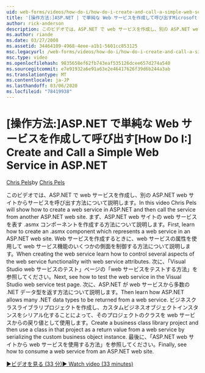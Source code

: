 ```yaml
---
uid: web-forms/videos/how-do-i/how-do-i-create-and-call-a-simple-web-service-in-aspnet
title: '[操作方法:]ASP.NET | で単純な Web サービスを作成して呼び出すMicrosoft Docs'
author: rick-anderson
description: このビデオでは、ASP.NET で web サービスを作成し、別の ASP.NET web サイトからサービスを呼び出す方法について説明します。 まず、作成方法について説明します。
ms.author: riande
ms.date: 03/27/2008
ms.assetid: 34464109-4968-4eee-a1b1-5601cc853125
msc.legacyurl: /web-forms/videos/how-do-i/how-do-i-create-and-call-a-simple-web-service-in-aspnet
msc.type: video
ms.openlocfilehash: 9835658ef62fb743eaf535126dcee657d274a540
ms.sourcegitcommit: e7e91932a6e91a63e2e46417626f39d6b244a3ab
ms.translationtype: MT
ms.contentlocale: ja-JP
ms.lasthandoff: 03/06/2020
ms.locfileid: "78419938"
---
```

# <a name="how-do-i-create-and-call-a-simple-web-service-in-aspnet"></a><span data-ttu-id="7cc73-104">[操作方法:]ASP.NET で単純な Web サービスを作成して呼び出す</span><span class="sxs-lookup"><span data-stu-id="7cc73-104">[How Do I:] Create and Call a Simple Web Service in ASP.NET</span></span>

<span data-ttu-id="7cc73-105">[Chris Pels](https://twitter.com/chrispels)</span><span class="sxs-lookup"><span data-stu-id="7cc73-105">by [Chris Pels](https://twitter.com/chrispels)</span></span>

<span data-ttu-id="7cc73-106">このビデオでは、ASP.NET で web サービスを作成し、別の ASP.NET web サイトからサービスを呼び出す方法について説明します。</span><span class="sxs-lookup"><span data-stu-id="7cc73-106">In this video Chris Pels will show how to create a web service in ASP.NET and then call the service from another ASP.NET web site.</span></span> <span data-ttu-id="7cc73-107">まず、ASP.NET web サイトの web サービスを表す .asmx コンポーネントを作成する方法について説明します。</span><span class="sxs-lookup"><span data-stu-id="7cc73-107">First, learn how to create an .asmx component which represents a web service in an ASP.NET web site.</span></span> <span data-ttu-id="7cc73-108">Web サービスを作成するときに、web サービスの属性を使用して web サービス機能のいくつかの側面を制御する方法について説明します。</span><span class="sxs-lookup"><span data-stu-id="7cc73-108">When creating the web service learn how to control several aspects of the web service functionality with web service attributes.</span></span> <span data-ttu-id="7cc73-109">次に、「Visual Studio web サービスのテスト」ページの「web サービスをテストする方法」を参照してください。</span><span class="sxs-lookup"><span data-stu-id="7cc73-109">Next, see how to test the web service in the Visual Studio web service test page.</span></span> <span data-ttu-id="7cc73-110">次に、ASP.NET が web サービスから多数の .NET データ型を返す方法について説明します。</span><span class="sxs-lookup"><span data-stu-id="7cc73-110">Then learn how ASP.NET allows many .NET data types to be returned from a web service.</span></span> <span data-ttu-id="7cc73-111">ビジネスクラスライブラリプロジェクトを作成し、カスタムビジネスオブジェクトインスタンスをシリアル化することによって、そのプロジェクトのクラスを web サービスからの戻り値として使用します。</span><span class="sxs-lookup"><span data-stu-id="7cc73-111">Create a business class library project and then use a class in that project as a return value from a web service by serializing the custom business object instance.</span></span> <span data-ttu-id="7cc73-112">最後に、「ASP.NET web サイトから web サービスを使用する方法」を参照してください。</span><span class="sxs-lookup"><span data-stu-id="7cc73-112">Finally, see how to consume a web service from an ASP.NET web site.</span></span>

[<span data-ttu-id="7cc73-113">&#9654;ビデオを見る (33 分)</span><span class="sxs-lookup"><span data-stu-id="7cc73-113">&#9654; Watch video (33 minutes)</span></span>](https://channel9.msdn.com/Blogs/ASP-NET-Site-Videos/how-do-i-create-and-call-a-simple-web-service-in-aspnet)
